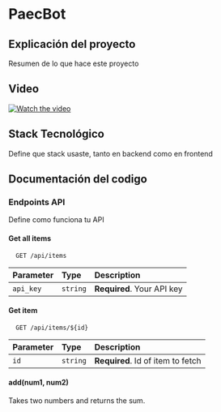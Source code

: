 
# PaecBot

## Explicación del proyecto
Resumen de lo que hace este proyecto

## Video

[![Watch the video](https://i.imgur.com/vKb2F1B.png)](https://www.youtube.com/watch?v=fURgvzGF0E0)

## Stack Tecnológico 
Define que stack usaste, tanto en backend como en frontend

## Documentación del codigo
### Endpoints API
Define como funciona tu API

#### Get all items

```http
  GET /api/items
```

| Parameter | Type     | Description                |
| :-------- | :------- | :------------------------- |
| `api_key` | `string` | **Required**. Your API key |

#### Get item

```http
  GET /api/items/${id}
```

| Parameter | Type     | Description                       |
| :-------- | :------- | :-------------------------------- |
| `id`      | `string` | **Required**. Id of item to fetch |

#### add(num1, num2)

Takes two numbers and returns the sum.
